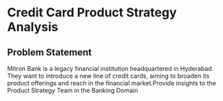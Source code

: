 # Credit Card Product Strategy Analysis
## Problem Statement
Mitron Bank is a legacy financial institution headquartered in Hyderabad. They want to introduce a new line of credit cards, aiming to broaden its product offerings and reach in the financial market.Provide insights to the Product Strategy Team in the Banking Domain﻿ 
